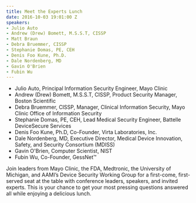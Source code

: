 ```yaml
---
title: Meet the Experts Lunch
date: 2016-10-03 19:01:00 Z
speakers:
- Julio Auto
- Andrew (Drew) Bomett, M.S.S.T, CISSP
- Matt Braun
- Debra Bruemmer, CISSP
- Stephanie Domas, PE, CEH
- Denis Foo Kune, Ph.D.
- Dale Nordenberg, MD
- Gavin O'Brien
- Fubin Wu
---
```


* Julio Auto, Principal Information Security Engineer, Mayo Clinic
* Andrew (Drew) Bomett, M.S.S.T, CISSP, Product Security Manager, Boston Scientific
* Debra Bruemmer, CISSP, Manager, Clinical Information Security, Mayo Clinic Office of Information Security
* Stephanie Domas, PE, CEH, Lead Medical Security Engineer, Battelle DeviceSecure Services
* Denis Foo Kune, Ph.D, Co-Founder, Virta Laboratories, Inc.
* Dale Nordenberg, MD, Executive Director, Medical Device Innovation, Safety, and Security Consortium (MDISS)
* Gavin O'Brien, Computer Scientist, NIST
* Fubin Wu, Co-Founder, GessNet™

Join leaders from Mayo Clinic, the FDA, Medtronic, the University of Michigan, and AAMI’s Device Security Working Group for a first-come, first-served seat at the table with conference leaders, speakers, and invited experts. This is your chance to get your most pressing questions answered all while enjoying a delicious lunch.
